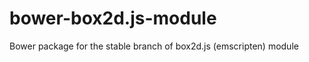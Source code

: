 bower-box2d.js-module
=====================

Bower package for the stable branch of box2d.js (emscripten) module
